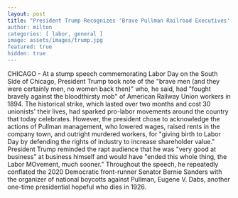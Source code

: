 ```yaml
---
layout: post
title: "President Trump Recognizes 'Brave Pullman Railroad Executives' Who Made Labor Day Possible
author: milton
categories: [ labor, general ]
image: assets/images/trump.jpg
featured: true
hidden: true
---
```


CHICAGO - At a stump speech commemorating Labor Day on the South Side of Chicago, President Trump took note of the "brave men (and they were certainly men, no women back then)" who, he said, had "fought bravely against the bloodthirsty mob" of American Railway Union workers in 1894. The historical strike, which lasted over two months and cost 30 unionists' their lives, had sparked pro-labor movements around the country that today celebrates. However, the president chose to acknowledge the actions of Pullman management, who lowered wages, raised rents in the company town, and outright murdered workers, for "giving birth to Labor Day by defending the rights of industry to increase shareholder value." President Trump reminded the rapt audience that he was "very good at business" at business himself and would have "ended this whole thing, the Labor MOvement, much sooner." Throughout the speech, he repeatedly conflated the 2020 Democratic front-runner Senator Bernie Sanders with the organizer of national boycotts against Pullman, Eugene V. Dabs, another one-time presidential hopeful who dies in 1926.